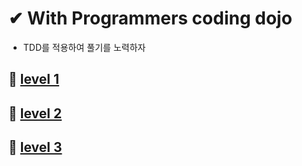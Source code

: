 # ✔ With Programmers coding dojo

- TDD를 적용하여 풀기를 노력하자

## 🌈 [level 1](https://github.com/saseungmin/daily_coding_dojo/tree/master/programmers/Level%201)

## 🌈 [level 2](https://github.com/saseungmin/daily_coding_dojo/tree/master/programmers/Level%202)

## 🌈 [level 3](https://github.com/saseungmin/daily_coding_dojo/tree/master/programmers/Level%203)
